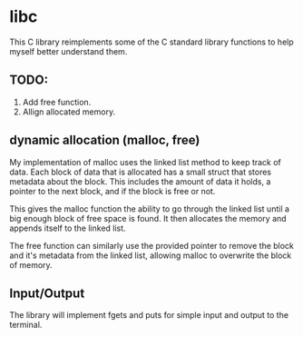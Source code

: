 # libc

This C library reimplements some of the C standard library functions to help myself better understand them.

## TODO:
1. Add free function.
1. Allign allocated memory.

## dynamic allocation (malloc, free) 

My implementation of malloc uses the linked list method to keep track of data. Each block of data that is 
allocated has a small struct that stores metadata about the block. This includes the amount of data it 
holds, a pointer to the next block, and if the block is free or not. 

This gives the malloc function the ability to go through the linked list until a big enough block of free
space is found. It then allocates the memory and appends itself to the linked list. 

The free function can similarly use the provided pointer to remove the block and it's metadata from the 
linked list, allowing malloc to overwrite the block of memory.


## Input/Output

The library will implement fgets and puts for simple input and output to the terminal.
